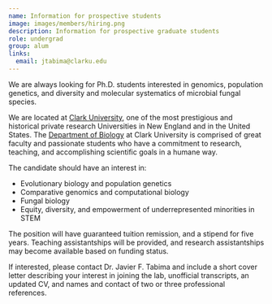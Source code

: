 ```yaml
---
name: Information for prospective students
image: images/members/hiring.png
description: Information for prospective graduate students
role: undergrad
group: alum
links:
  email: jtabima@clarku.edu
---
```


We are always looking for Ph.D. students interested in genomics, population genetics, and diversity and molecular systematics of microbial fungal species. 

We are located at [Clark University](https://www.clarku.edu/), one of the most prestigious and historical private research Universities in New England and in the United States. The [Department of Biology](https://www.clarku.edu/departments/biology/) at Clark University is comprised of great faculty and passionate students who have a commitment to research, teaching, and accomplishing scientific goals in a humane way.

The candidate should have an interest in:

-	Evolutionary biology and population genetics
-	Comparative genomics and computational biology
-	Fungal biology
-	Equity, diversity, and empowerment of underrepresented minorities in STEM

The position will have guaranteed tuition remission, and a stipend for five years. Teaching assistantships will be provided, and research assistantships may become available based on funding status.

If interested, please contact Dr. Javier F. Tabima and include a short cover letter describing your interest in joining the lab, unofficial transcripts, an updated CV, and names and contact of two or three professional references.

